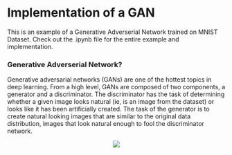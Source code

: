 # Implementation of a GAN

This is an example of a Generative Adverserial Network trained on MNIST Dataset. Check out the .ipynb file for the entire example and implementation.


### Generative Adverserial Network? 

Generative adversarial networks (GANs) are one of the hottest topics in deep learning. From a high level, GANs are composed of two components, a generator and a discriminator. The discriminator has the task of determining whether a given image looks natural (ie, is an image from the dataset) or looks like it has been artificially created. The task of the generator is to create natural looking images that are similar to the original data distribution, images that look natural enough to fool the discriminator network.

<p align="center">
  <img src="https://s3-ap-south-1.amazonaws.com/av-blog-media/wp-content/uploads/2017/06/11000153/g1.jpg">
</p>





